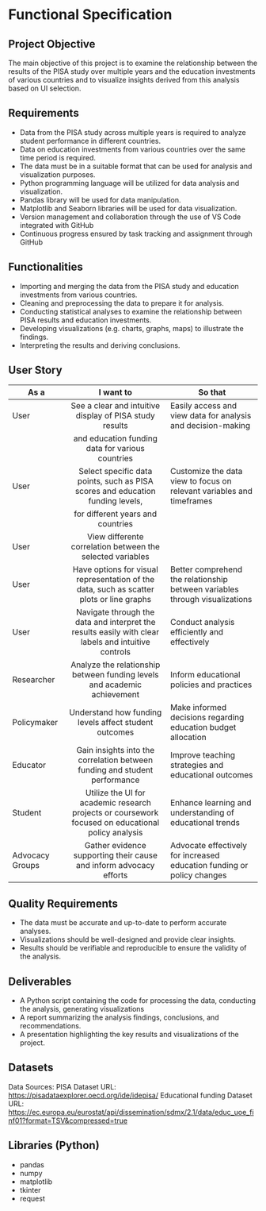 # Functional Specification

## Project Objective
The main objective of this project is to examine the relationship between the results of the PISA study over multiple years and the education investments of various countries and to visualize insights derived from this analysis based on UI selection.

## Requirements
- Data from the PISA study across multiple years is required to analyze student performance in different countries.
- Data on education investments from various countries over the same time period is required.
- The data must be in a suitable format that can be used for analysis and visualization purposes.
- Python programming language will be utilized for data analysis and visualization.
- Pandas library will be used for data manipulation.
- Matplotlib and Seaborn libraries will be used for data visualization.
- Version management and collaboration through the use of VS Code integrated with GitHub
- Continuous progress ensured by task tracking and assignment through GitHub

## Functionalities
- Importing and merging the data from the PISA study and education investments from various countries.
- Cleaning and preprocessing the data to prepare it for analysis.
- Conducting statistical analyses to examine the relationship between PISA results and education investments.
- Developing visualizations (e.g. charts, graphs, maps) to illustrate the findings.
- Interpreting the results and deriving conclusions.

## User Story
| As a             | I want to                                                                                          | So that                                                                       
|------------------|:--------------------------------------------------------------------------------------------------:|-------------------------------------------------------------------------------
| User             | See a clear and intuitive display of PISA study results                                            | Easily access and view data for analysis and decision-making                  
|                  | and education funding data for various countries                                                   |
| User             | Select specific data points, such as PISA scores and education funding levels,                     | Customize the data view to focus on relevant variables and timeframes         
|                  | for different years and countries                                                                  |
| User             | View differente correlation between the selected variables                                         |
| User             | Have options for visual representation of the data, such as scatter plots or line graphs           | Better comprehend the relationship between variables through visualizations 
| User             | Navigate through the data and interpret the results easily with clear labels and intuitive controls| Conduct analysis efficiently and effectively                                 
| Researcher       | Analyze the relationship between funding levels and academic achievement                           | Inform educational policies and practices                                    
| Policymaker      | Understand how funding levels affect student outcomes                                              | Make informed decisions regarding education budget allocation                  
| Educator         | Gain insights into the correlation between funding and student performance                         | Improve teaching strategies and educational outcomes                         
| Student          | Utilize the UI for academic research projects or coursework focused on educational policy analysis | Enhance learning and understanding of educational trends                      
| Advocacy Groups  | Gather evidence supporting their cause and inform advocacy efforts                                 | Advocate effectively for increased education funding or policy changes        

## Quality Requirements
- The data must be accurate and up-to-date to perform accurate analyses.
- Visualizations should be well-designed and provide clear insights.
- Results should be verifiable and reproducible to ensure the validity of the analysis.

## Deliverables
- A Python script containing the code for processing the data, conducting the analysis, generating visualizations
- A report summarizing the analysis findings, conclusions, and recommendations.
- A presentation highlighting the key results and visualizations of the project.
## Datasets
Data Sources:
PISA Dataset URL:
https://pisadataexplorer.oecd.org/ide/idepisa/
Educational funding Dataset URL:
https://ec.europa.eu/eurostat/api/dissemination/sdmx/2.1/data/educ_uoe_finf01?format=TSV&compressed=true

## Libraries (Python)
- pandas
- numpy
- matplotlib
- tkinter
- request

